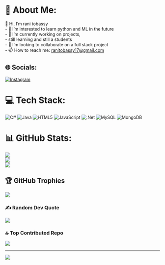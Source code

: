 # 💫 About Me:
👋 Hi, I’m rani tobassy<br>- 👀 I’m interested to learn python and ML in the future<br>- 🌱 I’m currently working on projects,<br>-      still learning and still a students<br>- 💞️ I’m looking to collaborate on a full stack project<br>- 📫 How to reach me: ranitobassy17@gmail.com 


## 🌐 Socials:
[![Instagram](https://img.shields.io/badge/Instagram-%23E4405F.svg?logo=Instagram&logoColor=white)](https://instagram.com/ranitobassy) 

# 💻 Tech Stack:
![C#](https://img.shields.io/badge/c%23-%23239120.svg?style=for-the-badge&logo=csharp&logoColor=white) ![Java](https://img.shields.io/badge/java-%23ED8B00.svg?style=for-the-badge&logo=openjdk&logoColor=white) ![HTML5](https://img.shields.io/badge/html5-%23E34F26.svg?style=for-the-badge&logo=html5&logoColor=white) ![JavaScript](https://img.shields.io/badge/javascript-%23323330.svg?style=for-the-badge&logo=javascript&logoColor=%23F7DF1E) ![.Net](https://img.shields.io/badge/.NET-5C2D91?style=for-the-badge&logo=.net&logoColor=white) ![MySQL](https://img.shields.io/badge/mysql-4479A1.svg?style=for-the-badge&logo=mysql&logoColor=white) ![MongoDB](https://img.shields.io/badge/MongoDB-%234ea94b.svg?style=for-the-badge&logo=mongodb&logoColor=white)
# 📊 GitHub Stats:
![](https://github-readme-stats.vercel.app/api?username=ranito17&theme=dark&hide_border=false&include_all_commits=true&count_private=true)<br/>
![](https://github-readme-streak-stats.herokuapp.com/?user=ranito17&theme=dark&hide_border=false)<br/>
![](https://github-readme-stats.vercel.app/api/top-langs/?username=ranito17&theme=dark&hide_border=false&include_all_commits=true&count_private=true&layout=compact)

## 🏆 GitHub Trophies
![](https://github-profile-trophy.vercel.app/?username=ranito17&theme=radical&no-frame=false&no-bg=true&margin-w=4)

### ✍️ Random Dev Quote
![](https://quotes-github-readme.vercel.app/api?type=horizontal&theme=radical)

### 🔝 Top Contributed Repo
![](https://github-contributor-stats.vercel.app/api?username=ranito17&limit=5&theme=dark&combine_all_yearly_contributions=true)

---
[![](https://visitcount.itsvg.in/api?id=ranito17&icon=0&color=0)](https://visitcount.itsvg.in)

<!-- Proudly created with GPRM ( https://gprm.itsvg.in ) -->

<!---
ranito17/ranito17 is a ✨ special ✨ repository because its `README.md` (this file) appears on your GitHub profile.
You can click the Preview link to take a look at your changes.
--->
